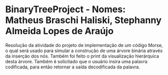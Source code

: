 # BinaryTreeProject - Nomes: Matheus Braschi Haliski,  Stephanny Almeida Lopes de Araújo


Resolução da atividade do projeto de implementação de um código Morse, o qual será usado para simular a construção de uma árvore binária através da inserção dos nós. Também foi feito o print da visualização hierárquica desta árvore. Também é solicitado que o usuário insira uma palavra codificada, para então retornar a saída decodificada da palavra.
